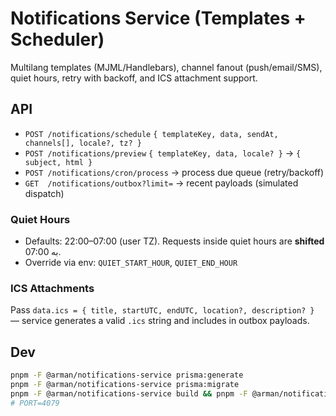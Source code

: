 # Notifications Service (Templates + Scheduler)

Multilang templates (MJML/Handlebars), channel fanout (push/email/SMS), quiet hours, retry with backoff, and ICS attachment support.

## API
- `POST /notifications/schedule` `{ templateKey, data, sendAt, channels[], locale?, tz? }`
- `POST /notifications/preview` `{ templateKey, data, locale? }` → `{ subject, html }`
- `POST /notifications/cron/process` → process due queue (retry/backoff)
- `GET  /notifications/outbox?limit=` → recent payloads (simulated dispatch)

### Quiet Hours
- Defaults: 22:00–07:00 (user TZ). Requests inside quiet hours are **shifted** به 07:00.
- Override via env: `QUIET_START_HOUR`, `QUIET_END_HOUR`

### ICS Attachments
Pass `data.ics = { title, startUTC, endUTC, location?, description? }` — service generates a valid `.ics` string and includes in outbox payloads.

## Dev
```bash
pnpm -F @arman/notifications-service prisma:generate
pnpm -F @arman/notifications-service prisma:migrate
pnpm -F @arman/notifications-service build && pnpm -F @arman/notifications-service start
# PORT=4079
```
